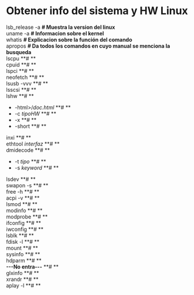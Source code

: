 # Obtener info del sistema y HW Linux
lsb_release -a   **# Muestra la version del linux**  
uname -a   **# Informacion sobre el kernel**  
whatis   **# Explicacion sobre la función del comando**  
apropos   **# Da todos los comandos en cuyo manual se menciona la busqueda**  
lscpu   **# **  
cpuid   **# **  
lspci   **# **  
neofetch   **# **  
lsusb -vvv   **# **  
lsscsi   **# **  
lshw   **# **  
  - -html>/*doc.html* **# **  
  - -c *tipoHW* **# **  
  - -x **# **  
  - -short **# **  

inxi   **# **  
ethtool *interfaz*   **# **  
dmidecode   **# **  
  - -t *tipo* **# **  
  - -s *keyword* **# **  

lsdev   **# **  
swapon -s   **# **  
free -h   **# **  
acpi -v   **# **  
lsmod   **# **  
modinfo   **# **  
modprobe   **# **  
ifconfig   **# **  
iwconfig   **# **  
lsblk   **# **  
fdisk -l   **# **  
mount   **# **  
sysinfo   **# **  
hdparm   **# **  
**---No entra---**   **# **  
glxinfo   **# **  
xrandr   **# **  
aplay -l **# **  
